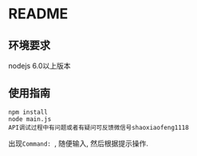 # README
## 环境要求
nodejs 6.0以上版本

## 使用指南
```
npm install
node main.js 
API调试过程中有问题或者有疑问可反馈微信号shaoxiaofeng1118
```

出现`Command: `, 随便输入, 然后根据提示操作.

